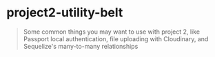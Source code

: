 # project2-utility-belt
> Some common things you may want to use with project 2, like Passport local authentication, file uploading with Cloudinary, and Sequelize's many-to-many relationships
